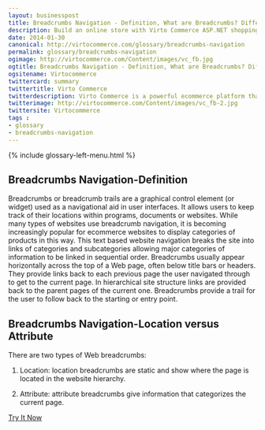 ```yaml
---
layout: businesspost
title: Breadcrumbs Navigation - Definition, What are Breadcrumbs? Difference Between Location versus Attribute Breadcrumbs| Glossary Virto Commerce.
description: Build an online store with Virto Commerce ASP.NET shopping cart software. Benefit from an open source shopping cart software that has every feature you need.
date: 2014-01-30
canonical: http://virtocommerce.com/glossary/breadcrumbs-navigation
permalink: glossary/breadcrumbs-navigation
ogimage: http://virtocommerce.com/Content/images/vc_fb.jpg
ogtitle: Breadcrumbs Navigation - Definition, What are Breadcrumbs? Difference Between Location versus Attribute Breadcrumbs| Glossary Virto Commerce.
ogsitename: Virtocommerce
twittercard: summary
twittertitle: Virto Commerce
twitterdescription: Virto Commerce is a powerful ecommerce platform that includes everything you need to create an online store and sell online. Try it free with Free Community License
twitterimage: http://virtocommerce.com/Content/images/vc_fb-2.jpg
twittersite: Virtocommerce
tags : 
- glossary
- breadcrumbs-navigation
---
```


<article role="main" class="main">
	<div class="business-features clearfix __responsive">
		{% include glossary-left-menu.html %}
		<div class="business-cnt">
			<div class="head __cart">
				<h1 class="title">Breadcrumbs Navigation-Definition</h1>
			</div>
            <p class="text">Breadcrumbs or breadcrumb trails are a graphical control element (or widget) used as a navigational aid in user interfaces. It allows users to keep track of their locations within programs, documents or websites. While many types of websites use breadcrumb navigation, it is becoming increasingly popular for ecommerce websites to display categories of products in this way. This text based website navigation breaks the site into links of categories and subcategories allowing major categories of information to be linked in sequential order. Breadcrumbs usually appear horizontally across the top of a Web page, often below title bars or headers. They provide links back to each previous page the user navigated through to get to the current page. In hierarchical site structure links are provided back to the parent pages of the current one. Breadcrumbs provide a trail for the user to follow back to the starting or entry point.</p>
            <h2 class="sub-title">Breadcrumbs Navigation-Location versus Attribute</h2>
            <p class="text">There are two types of Web breadcrumbs:</p>
            <ol>
                <li>
                    <p class="text">Location: location breadcrumbs are static and show where the page is located in the website hierarchy.</p>  
                </li>
                <li>
                    <p class="text">Attribute: attribute breadcrumbs give information that categorizes the current page.</p>
                </li>
            </ol>
            <div class="buttons columns">
				<div class="column">
					<a class="button fill" href="/try-now">Try It Now</a>
				</div>
			</div>
		</div>
	</div>
</article>